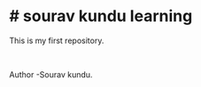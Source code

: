 
<h1># sourav kundu learning </h1>
<p>This is my first repository.</p>
<br>
<p>Author -Sourav kundu.</p>
